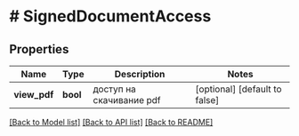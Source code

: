 # # SignedDocumentAccess

## Properties

Name | Type | Description | Notes
------------ | ------------- | ------------- | -------------
**view_pdf** | **bool** | доступ на скачивание pdf | [optional] [default to false]

[[Back to Model list]](../../README.md#models) [[Back to API list]](../../README.md#endpoints) [[Back to README]](../../README.md)
